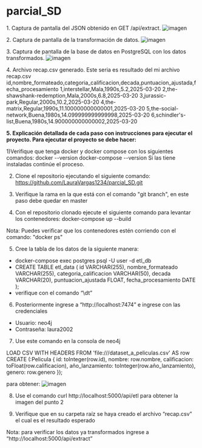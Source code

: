 # parcial_SD
1.​ Captura de pantalla del JSON obtenido en GET /api/extract.
![imagen](https://github.com/user-attachments/assets/775824b5-3a5f-489c-8827-0a2188a92084)

2.​ Captura de pantalla de la transformación de datos.
![imagen](https://github.com/user-attachments/assets/124ebb28-2999-445f-b14d-4e446c25218c)

3.​ Captura de pantalla de la base de datos en PostgreSQL con los datos transformados.
![imagen](https://github.com/user-attachments/assets/0e771202-0ac0-4e4c-a93d-bb65c0b2891a)

4.​ Archivo recap.csv generado.
Este seria es resultado del mi archivo recap.csv 
id,nombre_formateado,categoria_calificacion,decada,puntuacion_ajustada,fecha_procesamiento
1,interstellar,Mala,1990s,5.2,2025-03-20
2,the-shawshank-redemption,Mala,2000s,6.8,2025-03-20
3,jurassic-park,Regular,2000s,10.2,2025-03-20
4,the-matrix,Regular,1990s,11.100000000000001,2025-03-20
5,the-social-network,Buena,1980s,14.099999999999998,2025-03-20
6,schindler's-list,Buena,1980s,14.900000000000002,2025-03-20

**5.​ Explicación detallada de cada paso con instrucciones para ejecutar el proyecto.
Para ejecutar el proyecto se debe hacer:**

1)Verifique que tenga docker y docker compose con los siguientes comandos:
docker --version
docker-compose --version 
Si las tiene instaladas continúe el proceso.

2) Clone el repositorio ejecutando el siguiente comando:
https://github.com/LauraVargas1234/parcial_SD.git

3) Verifique la rama en la que está con el comando "git branch", en este paso debe quedar en master

4) Con el repositorio clonado ejecute el siguiente comando para levantar los contenedores:
docker-compose up --build

Nota: Puedes verificar que los contenedores estén corriendo con el comando: "docker ps"

5) Cree la tabla de los datos de la siguiente manera:
- docker-compose exec postgres psql -U user -d etl_db
- CREATE TABLE etl_data (
	id VARCHAR(255),
	nombre_formateado VARCHAR(255),
	categoria_calificacion VARCHAR(50),
	decada VARCHAR(20),
	puntuacion_ajustada FLOAT,
	fecha_procesamiento DATE
);
- verifique con el comando “\dt”

6) Posteriormente ingrese a “http://localhost:7474” e ingrese con las credenciales 
- Usuario: neo4j
- Contraseña: laura2002
  
7) Use este comando en la consola de neo4j
    
LOAD CSV WITH HEADERS FROM 'file:///dataset_a_peliculas.csv'
AS row
CREATE (:Pelicula {
  id: toInteger(row.id),
  nombre: row.nombre,
  calificacion: toFloat(row.calificacion),
  año_lanzamiento: toInteger(row.año_lanzamiento),
  genero: row.genero
});

para obtener: ![imagen](https://github.com/user-attachments/assets/40f5b4d4-3794-49e8-a810-0e222e4ee4f1)

8) Use el comando curl http://localhost:5000/api/etl para obtener la imagen del punto 2
   
9) Verifique que en su carpeta raíz se haya creado el archivo “recap.csv” el cual es el resultado esperado
    
Nota: para verificar los datos ya transformados ingrese a “http://localhost:5000/api/extract”

